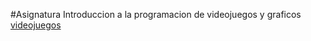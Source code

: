 #Asignatura Introduccion a la programacion de videojuegos y graficos
[videojuegos](https://github.com/Yyandrakk/videojuegos)
